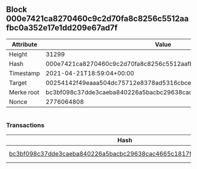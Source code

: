## Block 000e7421ca8270460c9c2d70fa8c8256c5512aafbc0a352e17e1dd209e67ad7f

Attribute | Value
--- | ---
Height | 31299
Hash | 000e7421ca8270460c9c2d70fa8c8256c5512aafbc0a352e17e1dd209e67ad7f
Timestamp | 2021-04-21T18:59:04+00:00
Target | 00254142f49eaaa504dc75712e8378ad5316cbcead634704b3734b6271167cc4
Merke root | bc3bf098c37dde3caeba840226a5bacbc29638cac4665c1817f09893c3715820
Nonce | 2776064808

```

```

### Transactions

Hash | Amount
--- | ---
[bc3bf098c37dde3caeba840226a5bacbc29638cac4665c1817f09893c3715820](bc3bf098c37dde3caeba840226a5bacbc29638cac4665c1817f09893c3715820.md) | 10.00000000 SKEPTI 
